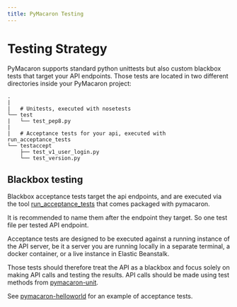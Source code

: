 ```yaml
---
title: PyMacaron Testing
---
```


Testing Strategy
================

PyMacaron supports standard python unittests but also custom blackbox tests
that target your API endpoints. Those tests are located in two different
directories inside your PyMacaron project:


```
.
|
|   # Unitests, executed with nosetests
└── test
|   └── test_pep8.py
|
|   # Acceptance tests for your api, executed with run_acceptance_tests
└── testaccept
    ├── test_v1_user_login.py
    └── test_version.py

```

## Blackbox testing

Blackbox acceptance tests target the api endpoints, and are executed via the
tool
[run_acceptance_tests](https://github.com/pymacaron/pymacaron/blob/master/bin/run_acceptance_tests)
that comes packaged with pymacaron.

It is recommended to name them after the endpoint they target. So one test file
per tested API endpoint.

Acceptance tests are designed to be executed against a running instance of the
API server, be it a server you are running locally in a separate terminal, a
docker container, or a live instance in Elastic Beanstalk.

Those tests should therefore treat the API as a blackbox and focus solely on
making API calls and testing the results. API calls should be made using test
methods from [pymacaron-unit](https://github.com/pymacaron/pymacaron-unit).

See
[pymacaron-helloworld](https://github.com/pymacaron/pymacaron-helloworld/blob/master/testaccept/test_version.py)
for an example of acceptance tests.
